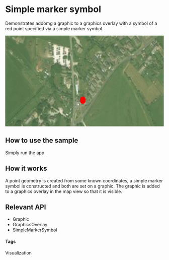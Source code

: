 # Simple marker symbol
Demonstrates addomg a graphic to a graphics overlay with a symbol of a red point specified via a simple marker symbol.

![Simple Marker Symbol App](simple-marker-symbol.png)

## How to use the sample
Simply run the app.

## How it works
A point geometry is created from some known coordinates, a simple marker symbol is constructed and both are set on a graphic. The graphic is added to a graphics overlay in the map view so that it is visible.

## Relevant API
* Graphic
* GraphicsOverlay
* SimpleMarkerSymbol

#### Tags
Visualization
